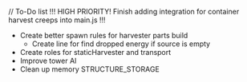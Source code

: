// To-Do list
!!!
HIGH PRIORITY!
Finish adding integration for container harvest creeps into main.js
!!!

- Create better spawn rules for harvester parts build
  - Create line for find dropped energy if source is empty
- Create roles for staticHarvester and transport
- Improve tower AI
- Clean up memory STRUCTURE_STORAGE

